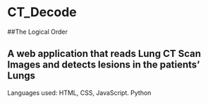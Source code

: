 # CT_Decode
##The Logical Order

## A web application that reads Lung CT Scan Images and detects lesions in the patients’ Lungs

Languages used: HTML, CSS, JavaScript. Python

